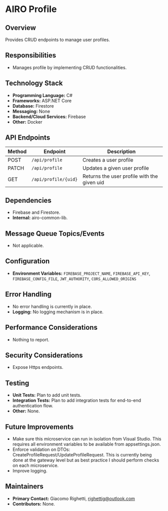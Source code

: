 # AIRO Profile

## Overview
Provides CRUD endpoints to manage user profiles.

## Responsibilities
- Manages profile by implementing CRUD functionalities.

## Technology Stack
- **Programming Language:** C#
- **Frameworks:** ASP.NET Core
- **Database:** Firestore
- **Messaging:** None
- **Backend/Cloud Services:** Firebase
- **Other:** Docker

## API Endpoints
| Method | Endpoint             | Description                                 |
|--------|----------------------|---------------------------------------------|
| POST   | `/api/profile`       | Creates a user profile                      |
| PATCH  | `/api/profile`       | Updates a given user profile                |
| GET    | `/api/profile/{uid}` | Returns the user profile with the given uid |

## Dependencies
- Firebase and Firestore.
- **Internal:** airo-common-lib.

## Message Queue Topics/Events
- Not applicable.

## Configuration
- **Environment Variables:** `FIREBASE_PROJECT_NAME`, `FIREBASE_API_KEY`, `FIREBASE_CONFIG_FILE`, `JWT_AUTHORITY`, `CORS_ALLOWED_ORIGINS`

## Error Handling
- No error handling is currently in place.
- **Logging:** No logging mechanism is in place.

## Performance Considerations
- Nothing to report.

## Security Considerations
- Expose Https endpoints.

## Testing
- **Unit Tests:** Plan to add unit tests.
- **Integration Tests:** Plan to add integration tests for end-to-end authentication flow.
- **Other:** None.

## Future Improvements
- Make sure this microservice can run in isolation from Visual Studio. This requires all environment variables to be available from appsettings.json.
- Enforce validation on DTOs: CreateProfileRequest/UpdateProfileRequest. This is currently being done at the gateway level but as best practice I should perform checks on each microservice.
- Improve logging.

## Maintainers
- **Primary Contact:** Giacomo Righetti, righettig@outlook.com
- **Contributors:** None.
